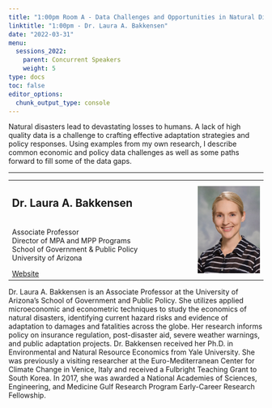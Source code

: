 ```yaml
---
title: "1:00pm Room A - Data Challenges and Opportunities in Natural Disaster Economics and Policy"
linktitle: "1:00pm - Dr. Laura A. Bakkensen"
date: "2022-03-31"
menu:
  sessions_2022:
    parent: Concurrent Speakers
    weight: 5
type: docs
toc: false
editor_options:
  chunk_output_type: console
---
```


<p>Natural disasters lead to devastating losses to humans. A lack of high quality data is a challenge to crafting effective adaptation strategies and policy responses. Using examples from my own research, I describe common economic and policy data challenges as well as some paths forward to fill some of the data gaps.</p>

<hr style="width: 100%; text-align: center; margin-left: 0;" />


<TABLE class="bio-table">
<TR>
<TD width=70%><h2>Dr. Laura A. Bakkensen</h2></TD>

<TD>
<TD ROWSPAN="4"><img style="float: right;" src="img/laura-bakkensen.jpg" width="250" /></TD>
</TR>
<TR>
<TD ROWSPAN="3">
  <p>Associate Professor<br>
  Director of MPA and MPP Programs<br>
  School of Government & Public Policy<br>
  University of Arizona</p>
  <i class="fa fa-link"></i> <a href="http://www.laurabakkensen.com/" target="_blank" rel="noopener">Website</a><br>
</TD>
<TD>
</TD>
</TR>
<TR>
<TD>
</TD>
</TR>
</TABLE>
<p>Dr. Laura A. Bakkensen is an Associate Professor at the University of Arizona’s School of Government and Public Policy. She utilizes applied microeconomic and econometric techniques to study the economics of natural disasters, identifying current hazard risks and evidence of adaptation to damages and fatalities across the globe. Her research informs policy on insurance regulation, post-disaster aid, severe weather warnings, and public adaptation projects. Dr. Bakkensen received her Ph.D. in Environmental and Natural Resource Economics from Yale University. She was previously a visiting researcher at the Euro-Mediterranean Center for Climate Change in Venice, Italy and received a Fulbright Teaching Grant to South Korea. In 2017, she was awarded a National Academies of Sciences, Engineering, and Medicine Gulf Research Program Early-Career Research Fellowship. </p>